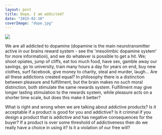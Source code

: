 ```yaml
---
layout: post
title: Dope, I am addicted?
date: "2015-02-10"
coverImage: "dope.jpg"
---
```


![]({{site.baseurl}}/images/{{page.coverImage}})

We are all addicted to dopamine (dopamine is the main neurotransmitter active in our brains reward system - see the 'mesolimbic dopamine system' for more information), and we do whatever is possible to get a hit. We; shoot opiates, jump of cliffs, eat too much food, have sex, gamble away our savings, go to university, train many hours a day for years on end, buy new clothes, surf facebook, give money to charity, steal and murder, laugh... Are all these addictions created equal? In philosophy there is a distinction between pleasure and fulfillment, but the brain makes no such moral distinction, both stimulate the same rewards system. Fulfillment may give longer lasting stimulation to the rewards system, while pleasure acts on a shorter time scale, but does this make it better?

What is right and wrong when we are talking about addictive products? Is it acceptable if a product is good for you and addictive? Is it criminal if you design a product that is addictive and has negative consequences for the buyer? If a product is over some threshold of addictiveness then do we really have a choice in using it? Is it a violation of our free will?
